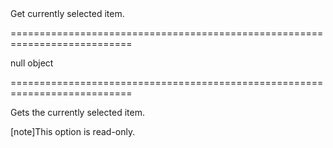 <!--**
/*-------------------------------------------
    Auto-generated file. Do not modify.
-------------------------------------------

**-->
<!--d-->Get currently selected item.<!--/d-->
===========================================================================
<!--default-->null<!--/default-->
<!--type-->object<!--/type-->
<!--readonly--><!--/readonly-->
===========================================================================

<!--shortDescription-->
Gets the currently selected item.
<!--/shortDescription-->

<!--fullDescription-->
[note]This option is read-only.
<!--/fullDescription-->